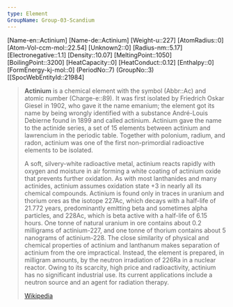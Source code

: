 ```yaml
---
type: Element
GroupName: Group-03-Scandium
---
```

[Name-en::Actinium]
[Name-de::Actinium]
[Weight-u::227]
[AtomRadius::0]
[Atom-Vol-ccm-mol::22.54]
[Unknown2::0]
[Radius-nm::5.17]
[Electronegative::1.1]
[Density::10.07]
[MeltingPoint::1050]
[BoilingPoint::3200]
[HeatCapacity::0]
[HeatConduct::0.12]
[Enthalpy::0]
[FormEnergy-kj-mol::0]
(PeriodNo::7)
(GroupNo::3)
[[SpocWebEntityId::21984]

> **Actinium** is a chemical element with the symbol (Abbr::Ac) and atomic number (Charge-e::89). It was first isolated by Friedrich Oskar Giesel in 1902, who gave it the name emanium; the element got its name by being wrongly identified with a substance André-Louis Debierne found in 1899 and called actinium. Actinium gave the name to the actinide series, a set of 15 elements between actinium and lawrencium in the periodic table. Together with polonium, radium, and radon, actinium was one of the first non-primordial radioactive elements to be isolated.
>
> A soft, silvery-white radioactive metal, actinium reacts rapidly with oxygen and moisture in air forming a white coating of actinium oxide that prevents further oxidation. As with most lanthanides and many actinides, actinium assumes oxidation state +3 in nearly all its chemical compounds. Actinium is found only in traces in uranium and thorium ores as the isotope 227Ac, which decays with a half-life of 21.772 years, predominantly emitting beta and sometimes alpha particles, and 228Ac, which is beta active with a half-life of 6.15 hours. One tonne of natural uranium in ore contains about 0.2 milligrams of actinium-227, and one tonne of thorium contains about 5 nanograms of actinium-228. The close similarity of physical and chemical properties of actinium and lanthanum makes separation of actinium from the ore impractical. Instead, the element is prepared, in milligram amounts, by the neutron irradiation of 226Ra in a nuclear reactor. Owing to its scarcity, high price and radioactivity, actinium has no significant industrial use. Its current applications include a neutron source and an agent for radiation therapy.
>
> [Wikipedia](https://en.wikipedia.org/wiki/Actinium)